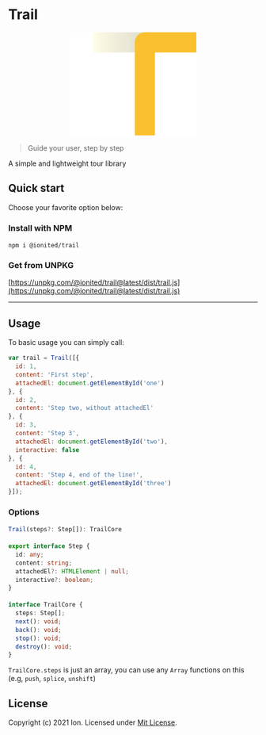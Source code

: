 # Trail

<p align="center">
  <img src="docs/imgs/logo.png" alt="Trail logo" title="Trail logo" width="256">
</p>

> Guide your user, step by step

A simple and lightweight tour library 

## Quick start

Choose your favorite option below:

### Install with NPM

```
npm i @ionited/trail
```

### Get from UNPKG

[https://unpkg.com/@ionited/trail@latest/dist/trail.js](https://unpkg.com/@ionited/trail@latest/dist/trail.js)

---

## Usage

To basic usage you can simply call:

```js
var trail = Trail([{
  id: 1,
  content: 'First step',
  attachedEl: document.getElementById('one')
}, {
  id: 2,
  content: 'Step two, without attachedEl'
}, {
  id: 3,
  content: 'Step 3',
  attachedEl: document.getElementById('two'),
  interactive: false
}, {
  id: 4,
  content: 'Step 4, end of the line!',
  attachedEl: document.getElementById('three')
}]);
```

### Options

```ts
Trail(steps?: Step[]): TrailCore

export interface Step {
  id: any;
  content: string;
  attachedEl?: HTMLElement | null;
  interactive?: boolean;
}

interface TrailCore {
  steps: Step[];
  next(): void;
  back(): void;
  stop(): void;
  destroy(): void;
}
```

`TrailCore.steps` is just an array, you can use any `Array` functions on this (e.g, `push`, `splice`, `unshift`)

## License

Copyright (c) 2021 Ion. Licensed under [Mit License](LICENSE).
